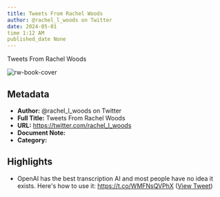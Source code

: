 ```yaml
---
title: Tweets From Rachel Woods
author: @rachel_l_woods on Twitter
date: 2024-05-01
time 1:12 AM
published_date None
---
```

Tweets From Rachel Woods

![rw-book-cover](https://pbs.twimg.com/profile_images/1623522272920350720/031Q5t3R.jpg)

## Metadata
- **Author:** @rachel_l_woods on Twitter
- **Full Title:** Tweets From Rachel Woods
- **URL:** https://twitter.com/rachel_l_woods
- **Document Note:** 
- **Category:**

## Highlights
- OpenAI has the best transcription AI and most people have no idea it exists. 
  Here's how to use it: https://t.co/WMFNsQVPhX ([View Tweet](https://twitter.com/rachel_l_woods/status/1668242542259847169))
